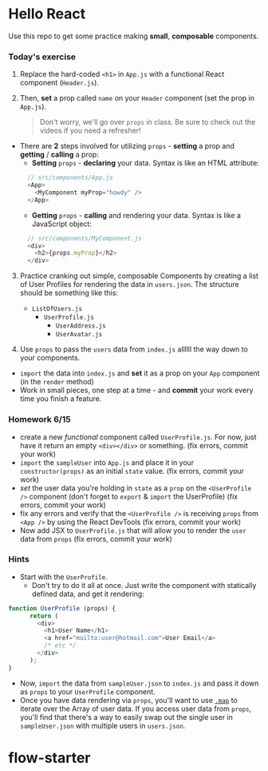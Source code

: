 # Hello React

Use this repo to get some practice making **small**, **composable** components.

### Today's exercise

1. Replace the hard-coded `<h1>` in `App.js` with a functional React component (`Header.js`).
2. Then, **set** a prop called `name` on your `Header` component (set the prop in `App.js`).

      > Don't worry, we'll go over `props` in class. Be sure to check out the videos if you need a refresher!

  - There are **2** steps involved for utilizing `props` - **setting** a prop and **getting** / **calling** a prop:
    - **Setting** `props` - **declaring** your data. Syntax is like an HTML attribute:
    ```js
      // src/components/App.js
      <App>
        <MyComponent myProp="howdy" />
      </App>
    ```
    - **Getting** `props` - **calling** and rendering your data. Syntax is like a JavaScript object:
    ```js
      // src/components/MyComponent.js
      <div>
        <h2>{props.myProp}</h2>
      </div>
    ```
3. Practice cranking out simple, composable Components by creating a list of User Profiles for rendering the data in `users.json`. The structure should be something like this:
    - `ListOfUsers.js`
      - `UserProfile.js`
        - `UserAddress.js`
        - `UserAvatar.js`

4. Use `props` to pass the `users` data from `index.js` allllll the way down to your components.
  - `import` the data into `index.js` and **set** it as a prop on your `App` component (in the `render` method)
  - Work in small pieces, one step at a time - and **commit** your work every time you finish a feature.

### Homework 6/15

- create a new *functional* component called `UserProfile.js`. For now, just have it return an empty `<div></div>` or something.
(fix errors, commit your work)
- `import` the `sampleUser` into `App.js` and place it in your `constructor(props)` as an initial `state` value.
(fix errors, commit your work)
- *set* the user data you're holding in `state` as a `prop` on the `<UserProfile />` component (don't forget to `export` & `import` the UserProfile)
(fix errors, commit your work)
- fix any errors and verify that the `<UserProfile />` is receiving `props` from `<App />` by using the React DevTools
(fix errors, commit your work)
- Now add JSX to `UserProfile.js` that will allow you to render the `user` data from `props`
(fix errors, commit your work)

### Hints
- Start with the `UserProfile`.
  - Don't try to do it all at once. Just write the component with statically defined data, and get it rendering:
```javascript
function UserProfile (props) {
      return (
        <div>
          <h1>User Name</h1>
          <a href="mailto:user@hotmail.com">User Email</a>
          /* etc */
        </div>
      );
}
```
  - Now, `import` the data from `sampleUser.json` to `index.js` and pass it down as `props` to your `UserProfile` component.
  - Once you have data rendering via `props`, you'll want to use [`.map`](https://developer.mozilla.org/en-US/docs/Web/JavaScript/Reference/Global_Objects/Array/map?v=control) to iterate over the Array of user data. If you access user data from `props`, you'll find that there's a way to easily swap out the single user in `sampleUser.json` with multiple users in `users.json`.
# flow-starter
